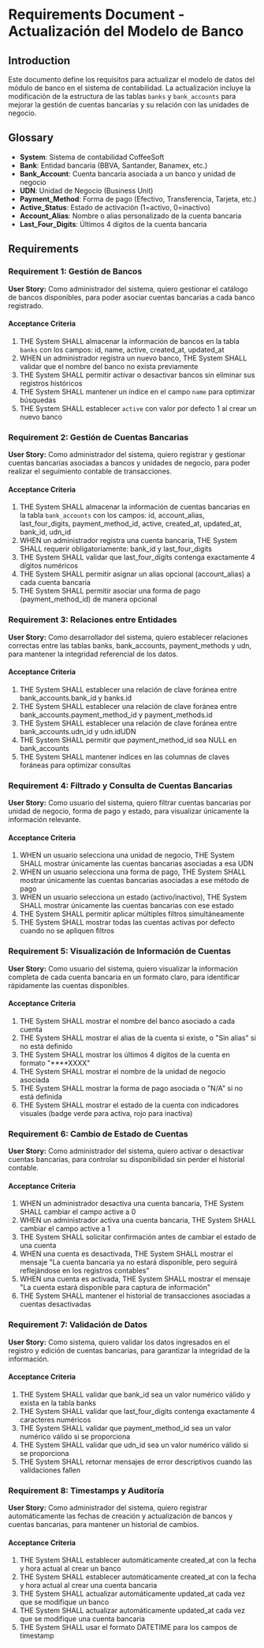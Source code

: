 # Requirements Document - Actualización del Modelo de Banco

## Introduction

Este documento define los requisitos para actualizar el modelo de datos del módulo de banco en el sistema de contabilidad. La actualización incluye la modificación de la estructura de las tablas `banks` y `bank_accounts` para mejorar la gestión de cuentas bancarias y su relación con las unidades de negocio.

## Glossary

- **System**: Sistema de contabilidad CoffeeSoft
- **Bank**: Entidad bancaria (BBVA, Santander, Banamex, etc.)
- **Bank_Account**: Cuenta bancaria asociada a un banco y unidad de negocio
- **UDN**: Unidad de Negocio (Business Unit)
- **Payment_Method**: Forma de pago (Efectivo, Transferencia, Tarjeta, etc.)
- **Active_Status**: Estado de activación (1=activo, 0=inactivo)
- **Account_Alias**: Nombre o alias personalizado de la cuenta bancaria
- **Last_Four_Digits**: Últimos 4 dígitos de la cuenta bancaria

## Requirements

### Requirement 1: Gestión de Bancos

**User Story:** Como administrador del sistema, quiero gestionar el catálogo de bancos disponibles, para poder asociar cuentas bancarias a cada banco registrado.

#### Acceptance Criteria

1. THE System SHALL almacenar la información de bancos en la tabla `banks` con los campos: id, name, active, created_at, updated_at
2. WHEN un administrador registra un nuevo banco, THE System SHALL validar que el nombre del banco no exista previamente
3. THE System SHALL permitir activar o desactivar bancos sin eliminar sus registros históricos
4. THE System SHALL mantener un índice en el campo `name` para optimizar búsquedas
5. THE System SHALL establecer `active` con valor por defecto 1 al crear un nuevo banco

### Requirement 2: Gestión de Cuentas Bancarias

**User Story:** Como administrador del sistema, quiero registrar y gestionar cuentas bancarias asociadas a bancos y unidades de negocio, para poder realizar el seguimiento contable de transacciones.

#### Acceptance Criteria

1. THE System SHALL almacenar la información de cuentas bancarias en la tabla `bank_accounts` con los campos: id, account_alias, last_four_digits, payment_method_id, active, created_at, updated_at, bank_id, udn_id
2. WHEN un administrador registra una cuenta bancaria, THE System SHALL requerir obligatoriamente: bank_id y last_four_digits
3. THE System SHALL validar que last_four_digits contenga exactamente 4 dígitos numéricos
4. THE System SHALL permitir asignar un alias opcional (account_alias) a cada cuenta bancaria
5. THE System SHALL permitir asociar una forma de pago (payment_method_id) de manera opcional

### Requirement 3: Relaciones entre Entidades

**User Story:** Como desarrollador del sistema, quiero establecer relaciones correctas entre las tablas banks, bank_accounts, payment_methods y udn, para mantener la integridad referencial de los datos.

#### Acceptance Criteria

1. THE System SHALL establecer una relación de clave foránea entre bank_accounts.bank_id y banks.id
2. THE System SHALL establecer una relación de clave foránea entre bank_accounts.payment_method_id y payment_methods.id
3. THE System SHALL establecer una relación de clave foránea entre bank_accounts.udn_id y udn.idUDN
4. THE System SHALL permitir que payment_method_id sea NULL en bank_accounts
5. THE System SHALL mantener índices en las columnas de claves foráneas para optimizar consultas

### Requirement 4: Filtrado y Consulta de Cuentas Bancarias

**User Story:** Como usuario del sistema, quiero filtrar cuentas bancarias por unidad de negocio, forma de pago y estado, para visualizar únicamente la información relevante.

#### Acceptance Criteria

1. WHEN un usuario selecciona una unidad de negocio, THE System SHALL mostrar únicamente las cuentas bancarias asociadas a esa UDN
2. WHEN un usuario selecciona una forma de pago, THE System SHALL mostrar únicamente las cuentas bancarias asociadas a ese método de pago
3. WHEN un usuario selecciona un estado (activo/inactivo), THE System SHALL mostrar únicamente las cuentas bancarias con ese estado
4. THE System SHALL permitir aplicar múltiples filtros simultáneamente
5. THE System SHALL mostrar todas las cuentas activas por defecto cuando no se apliquen filtros

### Requirement 5: Visualización de Información de Cuentas

**User Story:** Como usuario del sistema, quiero visualizar la información completa de cada cuenta bancaria en un formato claro, para identificar rápidamente las cuentas disponibles.

#### Acceptance Criteria

1. THE System SHALL mostrar el nombre del banco asociado a cada cuenta
2. THE System SHALL mostrar el alias de la cuenta si existe, o "Sin alias" si no está definido
3. THE System SHALL mostrar los últimos 4 dígitos de la cuenta en formato "****XXXX"
4. THE System SHALL mostrar el nombre de la unidad de negocio asociada
5. THE System SHALL mostrar la forma de pago asociada o "N/A" si no está definida
6. THE System SHALL mostrar el estado de la cuenta con indicadores visuales (badge verde para activa, rojo para inactiva)

### Requirement 6: Cambio de Estado de Cuentas

**User Story:** Como administrador del sistema, quiero activar o desactivar cuentas bancarias, para controlar su disponibilidad sin perder el historial contable.

#### Acceptance Criteria

1. WHEN un administrador desactiva una cuenta bancaria, THE System SHALL cambiar el campo active a 0
2. WHEN un administrador activa una cuenta bancaria, THE System SHALL cambiar el campo active a 1
3. THE System SHALL solicitar confirmación antes de cambiar el estado de una cuenta
4. WHEN una cuenta es desactivada, THE System SHALL mostrar el mensaje "La cuenta bancaria ya no estará disponible, pero seguirá reflejándose en los registros contables"
5. WHEN una cuenta es activada, THE System SHALL mostrar el mensaje "La cuenta estará disponible para captura de información"
6. THE System SHALL mantener el historial de transacciones asociadas a cuentas desactivadas

### Requirement 7: Validación de Datos

**User Story:** Como sistema, quiero validar los datos ingresados en el registro y edición de cuentas bancarias, para garantizar la integridad de la información.

#### Acceptance Criteria

1. THE System SHALL validar que bank_id sea un valor numérico válido y exista en la tabla banks
2. THE System SHALL validar que last_four_digits contenga exactamente 4 caracteres numéricos
3. THE System SHALL validar que payment_method_id sea un valor numérico válido si se proporciona
4. THE System SHALL validar que udn_id sea un valor numérico válido si se proporciona
5. THE System SHALL retornar mensajes de error descriptivos cuando las validaciones fallen

### Requirement 8: Timestamps y Auditoría

**User Story:** Como administrador del sistema, quiero registrar automáticamente las fechas de creación y actualización de bancos y cuentas bancarias, para mantener un historial de cambios.

#### Acceptance Criteria

1. THE System SHALL establecer automáticamente created_at con la fecha y hora actual al crear un banco
2. THE System SHALL establecer automáticamente created_at con la fecha y hora actual al crear una cuenta bancaria
3. THE System SHALL actualizar automáticamente updated_at cada vez que se modifique un banco
4. THE System SHALL actualizar automáticamente updated_at cada vez que se modifique una cuenta bancaria
5. THE System SHALL usar el formato DATETIME para los campos de timestamp

